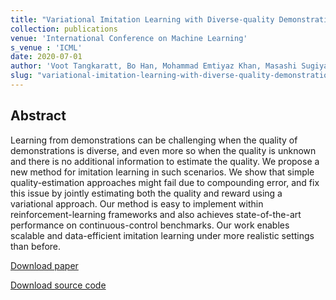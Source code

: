 ```yaml
---
title: "Variational Imitation Learning with Diverse-quality Demonstrations"
collection: publications
venue: 'International Conference on Machine Learning'
s_venue : 'ICML'
date: 2020-07-01
author: 'Voot Tangkaratt, Bo Han, Mohammad Emtiyaz Khan, Masashi Sugiyama'
slug: "variational-imitation-learning-with-diverse-quality-demonstrations"
---
```


<div>
<h2>Abstract</h2>
<p>
Learning from demonstrations can be challenging when the quality of demonstrations is diverse, and even more so when the quality is unknown and there is no additional information to estimate the quality. We propose a new method for imitation learning in such scenarios. We show that simple quality-estimation approaches might fail due to compounding error, and fix this issue by jointly estimating both the quality and reward using a variational approach. Our method is easy to implement within reinforcement-learning frameworks and also achieves state-of-the-art performance on continuous-control benchmarks. Our work enables scalable and data-efficient imitation learning under more realistic settings than before. 
</p>
</div>

[Download paper](http://proceedings.mlr.press/v119/tangkaratt20a.html)

[Download source code](https://github.com/voot-t/vild_code)
